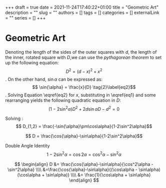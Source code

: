 +++ 
draft = true
date = 2021-11-24T17:40:22+01:00
title = "Geometric Art"
description = ""
slug = ""
authors = []
tags = []
categories = []
externalLink = ""
series = []
+++

# Geometric Art

Denoting the length of the sides of the outer squares with $d$, the length of the inner, rotated square with $D$,we can use the *pythagorean theorem* to set up the following equation:
$$ D^2 = (d-x)^2 + x^2\tag{1}\label{eq1}$$.
On the other hand, $\sin{\alpha}$ can be expressed as:
$$ \sin{\alpha} = \frac{x}{D} \tag{2}\label{eq2}$$.
Solving Equation \eqref{eq2} for $x$, substituting in \eqref{eq1} and some rearranging yields the following quadratic equation in $D$:
$$ (1-2\sin^2{\alpha})D^2 + 2d\sin{\alpha}D - d^2 = 0\tag{3}\label{eq3}$$

Solving :
$$ D_{1,2} = \frac{-\sin{\alpha}\pm\cos\alpha}{1-2\sin^2\alpha}$$

$$ D = \frac{\cos{\alpha}-\sin\alpha}{1-2\sin^2\alpha}$$

Double Angle Identity
$$1-2\sin^2\alpha = \cos{2\alpha} = \cos^2\alpha - \sin^2\alpha$$

$$
\begin{align}
D &= \frac{\cos{\alpha}-\sin\alpha}{\cos^2\alpha - \sin^2\alpha} \\\\
&=\frac{\cos{\alpha}-\sin\alpha}{(\cos\alpha - \sin\alpha)(\cos\alpha + \sin\alpha)} \\\\
&= \frac{1}{\cos\alpha + \sin\alpha}
\end{align}
$$